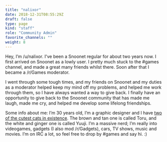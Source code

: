 ```yaml
---
title: "nalixor"
date: 2018-12-31T08:55:29Z
draft: false
type: page
kind: "staff"
role: "Community Admin"
favorite_channels: ""
weight: 8
---
```


Hey, I’m /u/nalixor. I've been a Snoonet regular for about two years now. I first arrived on Snoonet as a lowly user. I pretty much stuck to the #games channel, and made a great many friends whilst there. Soon after that I became a /r/Games moderator.

I went through some tough times, and my friends on Snoonet and my duties as a moderator helped keep my mind off my problems, and helped me work through them, so I have always wanted a way to give back. I finally have an opportunity to give back to the Snoonet community that has made me laugh, made me cry, and helped me develop some lifelong friendships.

Some info about me: I’m 30 years old, I’m a graphic designer and I have [two of the cutest cats in existence](http://imgur.com/a/xumlu). The brown and tan one is called Toru, and the white and ginger one is called Yuuji. I’m a massive nerd; I’m really into videogames, gadgets (I also mod /r/Gadgets), cars, TV shows, music and movies. I’m on IRC a lot, so feel free to drop by #games and say hi. :)

